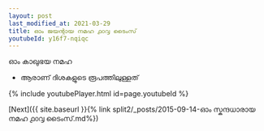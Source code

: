 ```yaml
---
layout: post
last_modified_at: 2021-03-29
title: ഓം ജയന്റായ നമഹ ൧൦൮ ടൈംസ്
youtubeId: y16f7-nqiqc
---
```

 
 
 ഓം കാഖുഭയ നമഹ 
 
 -  ആരാണ് ദിശകളുടെ രൂപത്തിലുള്ളത് 
 
  
 
  
 
 
 
 
 
 


{% include youtubePlayer.html id=page.youtubeId %}
 
[Next]({{ site.baseurl }}{% link  split2/_posts/2015-09-14-ഓം സ്കന്ദധാരായ നമഹ ൧൦൮ ടൈംസ്.md%})
 
